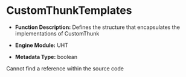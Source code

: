 # CustomThunkTemplates

- **Function Description:** Defines the structure that encapsulates the implementations of CustomThunk

- **Engine Module:** UHT
- **Metadata Type:** boolean

Cannot find a reference within the source code